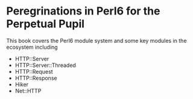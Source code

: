 # Peregrinations in Perl6 for the Perpetual Pupil

This book covers the Perl6 module system and some key modules in the ecosystem including

- HTTP::Server
- HTTP::Server::Threaded
- HTTP::Request
- HTTP::Response
- Hiker
- Net::HTTP
